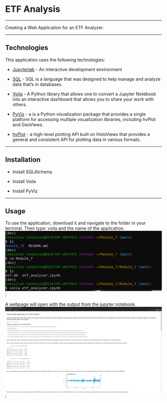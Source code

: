 # ETF Analysis
___

Creating a Web Application for an ETF Analyzer.

---

## Technologies

This application uses the following technologies: 

* [Jupyterlab](http://justinbois.github.io/bootcamp/2020_fsri/lessons/l01_welcome.html#Jupyter) - An interactive development environment

* [SQL](https://www.w3schools.com/sql/) - SQL is a language that was designed to help manage and analyze data that’s in databases.

* [Voila](https://voila.readthedocs.io/en/stable/) - A Python library that allows one to convert a Jupyter Notebook into an interactive dashboard that allows you to share your work with others.

* [PyViz](https://pyviz.org/overviews/index.html) - a is a Python visualization package that provides a single platform for accessing multiple visualization libraries, including hvPlot and GeoViews.

* [hvPlot](https://hvplot.holoviz.org/user_guide/Plotting.html) -  a high-level plotting API built on HoloViews that provides a general and consistent API for plotting data in various formats.

---

## Installation

* Install SQLAlchemy

* Install Voila

* Install PyViz

---

## Usage

To use the application, download it and navigate to the folder in your terminal. Then type: voila and the name of the application.
![terminal](Images/terminal.png):

A webpage will open with the output from the jupyter notebook.
![web_app](Images/web_app.png):